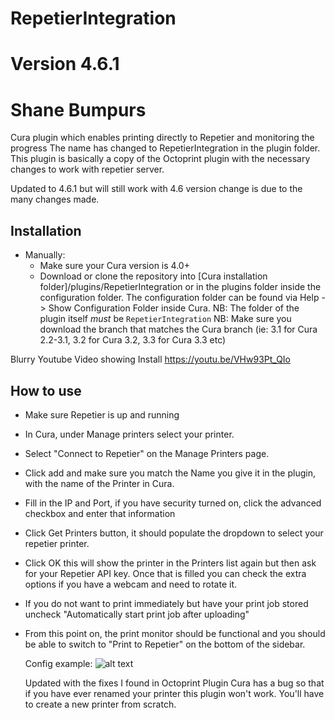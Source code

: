 # RepetierIntegration
# Version 4.6.1
# Shane Bumpurs
Cura plugin which enables printing directly to Repetier and monitoring the progress
The name has changed to RepetierIntegration in the plugin folder.
This plugin is basically a copy of the Octoprint plugin with the necessary changes to work with repetier server.

Updated to 4.6.1 but will still work with 4.6 version change is due to the many changes made.

Installation
----
* Manually:
  - Make sure your Cura version is 4.0+
  - Download or clone the repository into [Cura installation folder]/plugins/RepetierIntegration
    or in the plugins folder inside the configuration folder. The configuration folder can be
    found via Help -> Show Configuration Folder inside Cura.
    NB: The folder of the plugin itself *must* be ```RepetierIntegration```
    NB: Make sure you download the branch that matches the Cura branch (ie: 3.1 for Cura 2.2-3.1, 3.2 for Cura 3.2, 3.3 for Cura 3.3 etc)

Blurry Youtube Video showing Install
https://youtu.be/VHw93Pt_QIo

How to use
----
- Make sure Repetier is up and running
- In Cura, under Manage printers select your printer.
- Select "Connect to Repetier" on the Manage Printers page.
- Click add and make sure you match the Name you give it in the plugin, with the name of the Printer in Cura.
- Fill in the IP and Port, if you have security turned on, click the advanced checkbox and enter that information
- Click Get Printers button, it should populate the dropdown to select your repetier printer.
- Click OK this will show the printer in the Printers list again but then ask for your Repetier API key.  Once that is filled you can check the extra options if you have a webcam and need to rotate it.
- If you do not want to print immediately but have your print job stored uncheck "Automatically start print job after uploading"
- From this point on, the print monitor should be functional and you should be able to switch to "Print to Repetier" on the bottom of the sidebar.
  
  Config example:
  ![alt text](https://user-images.githubusercontent.com/12956626/59142707-9d0d5e00-8987-11e9-94f7-53bc2707e3d1.jpg "Config") 
  
  Updated with the fixes I found in Octoprint Plugin
  Cura has a bug so that if you have ever renamed your printer this plugin won't work.  You'll have to create a new printer from scratch.
  
